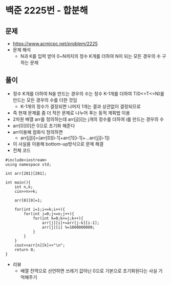 # 백준 2225번 - 합분해
## 문제 
* https://www.acmicpc.net/problem/2225
* 문제 해석
    * N과 K를 입력 받아 0~N까지의 정수 K개를 더하여 N이 되는 모든 경우의 수 구하는 문제

## 풀이 
* 정수 K개를 더하여 N을 만드는 경우의 수는 정수 K-1개를 더하여 T(0<=T<=N)를 만드는 모든 경우의 수를 더한 것임 
    * K-1개의 정수가 결정되면 나머지 1개는 결과 상관없이 결정되므로
* 즉 현재 문제를 좀 더 작은 문제로 나누어 푸는 동적 계획법 이용
* 2차원 배열 arr를 정의하는데 arr[j][i]는 j개의 정수를 더하여 i를 만드는 경우의 수
* arr[0][0]은 0으로 초기화 해준다
* arr이용해 점화식 정의하면 
    * arr[j][i]=(arr[0][i-1]+arr[1][i-1]+...arr[j][i-1])
* 이 사실을 이용해 bottom-up방식으로 문제 해결
* 전체 코드
```
#include<iostream>
using namespace std;

int arr[201][201];

int main(){
	int n,k;
	cin>>n>>k;

	arr[0][0]=1;
		
	for(int i=1;i<=k;i++){
		for(int j=0;j<=n;j++){
			for(int k=0;k<=j;k++){
				arr[j][i]+=arr[j-k][i-1];
				arr[j][i] %=1000000000;
			}
		}
	}
	cout<<arr[n][k]<<"\n";
	return 0;
}
```
* 리뷰
    * 배열 전역으로 선언하면 쓰레기 값아닌 0으로 기본으로 초기화된다는 사실 기억해주기
     
